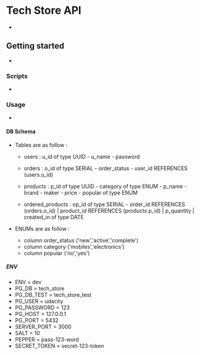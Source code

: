 # Tech Store API

-

## Getting started

-

### Scripts

-

### Usage

-

#### DB Schema

- Tables are as follow :

  - users :
    u_id of type UUID - u_name - password

  - orders :
    o_id of type SERIAL - order_status - user_id REFERENCES (users.u_id)

  - products :
    p_id of type UUID - category of type ENUM - p_name - brand - maker - price - popular of type ENUM
  - ordered_products :
    op_id of type SERIAL - order_id REFERENCES (orders.o_id) | product_id REFERENCES (products.p_id) | p_quantity | created_in of type DATE

- ENUMs are as follow :
  - column order_status ('new','active','complete')
  - column category ('mobiles','electronics')
  - column popular ('no','yes')

##### ENV

- ENV = dev
- PG_DB = tech_store
- PG_DB_TEST = tech_store_test
- PG_USER = udacity
- PG_PASSWORD = 123
- PG_HOST = 127.0.0.1
- PG_PORT = 5432
- SERVER_PORT = 3000
- SALT = 10
- PEPPER = pass-$1$2$3$-word
- SECRET_TOKEN = secret-$1$2$3$-token
